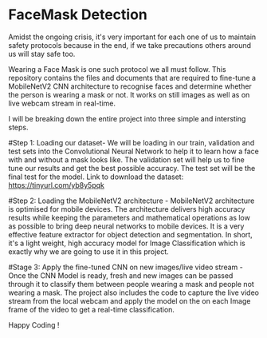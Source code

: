 # FaceMask Detection
Amidst the ongoing crisis, it's very important for each one of us to maintain safety protocols because in the end, if we take precautions others around us will stay safe too. 

Wearing a Face Mask is one such protocol we all must follow. This repository contains the files and documents that are required to fine-tune a MobileNetV2 CNN architecture to recognise faces and determine whether the person is wearing a mask or not. It works on still images as well as on live webcam stream in real-time.

I will be breaking down the entire project into three simple and intersting steps.

#Step 1: Loading our dataset- We will be loading in our train, validation and test sets into the Convolutional Neural Network to help it to learn how a face with and without a mask looks like. The validation set will help us to fine tune our results and get the best possible accuracy. The test set will be the final test for the model.
Link to download the dataset: https://tinyurl.com/yb8y5pqk

#Step 2: Loading the MobileNetV2 architecture - MobileNetV2 architecture is optimised for mobile devices. The architecture delivers high accuracy results while keeping the parameters and mathematical operations as low as possible to bring deep neural networks to mobile devices. It is a very effective feature extractor for object detection and segmentation. In short, it's a light weight, high accuracy model for Image Classification which is exactly why we are going to use it in this project.

#Stage 3: Apply the fine-tuned CNN on new images/live video stream - Once the CNN Model is ready, fresh and new images can be passed through it to classify them between people wearing a mask and people not wearing a mask. The project also includes the code to capture the live video stream from the local webcam and apply the model on the on each Image frame of the video to get a real-time classification.
  
Happy Coding !
